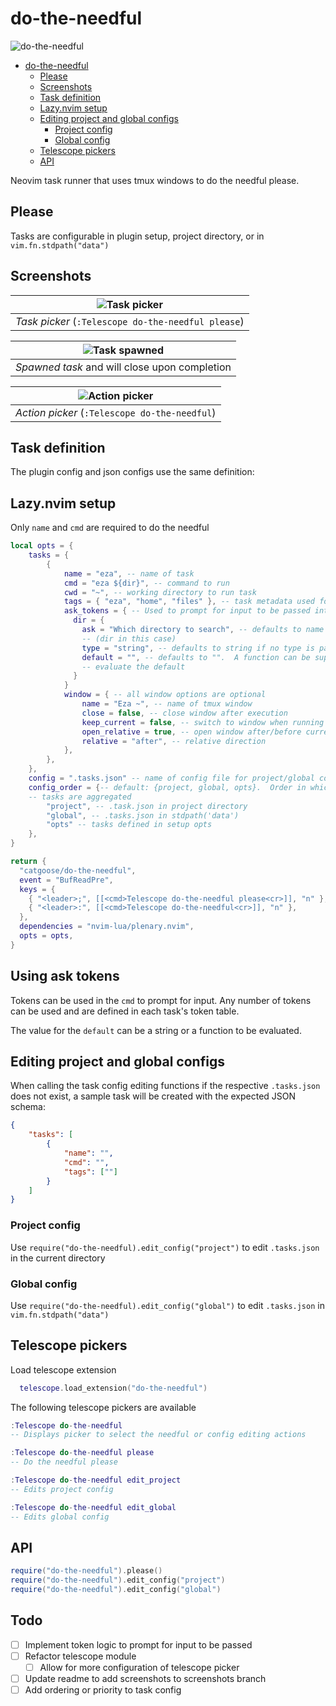 # do-the-needful

![do-the-needful](https://tinyurl.com/mrxj4483 "do-the-needful")

<!--toc:start-->

- [do-the-needful](#do-the-needful)
  - [Please](#please)
  - [Screenshots](#screenshots)
  - [Task definition](#task-definition)
  - [Lazy.nvim setup](#lazynvim-setup)
  - [Editing project and global configs](#editing-project-and-global-configs)
    - [Project config](#project-config)
    - [Global config](#global-config)
  - [Telescope pickers](#telescope-pickers)
  - [API](#api)
  <!--toc:end-->

Neovim task runner that uses tmux windows to do the needful please.

## Please

Tasks are configurable in plugin setup, project directory, or in
`vim.fn.stdpath("data")`

## Screenshots

| ![Task picker](https://tinyurl.com/bdeerawy "Task picker") |
| :--------------------------------------------------------: |
|     _Task picker_ (`:Telescope do-the-needful please`)     |

| ![Task spawned](https://tinyurl.com/3sftpu67 "Task spawned") |
| :----------------------------------------------------------: |
|        _Spawned task_ and will close upon completion         |

| ![Action picker](https://tinyurl.com/23uh9hv3 "Action picker") |
| :------------------------------------------------------------: |
|         _Action picker_ (`:Telescope do-the-needful`)          |

## Task definition

The plugin config and json configs use the same definition:

## Lazy.nvim setup

Only `name` and `cmd` are required to do the needful

```lua
local opts = {
    tasks = {
        {
            name = "eza", -- name of task
            cmd = "eza ${dir}", -- command to run
            cwd = "~", -- working directory to run task
            tags = { "eza", "home", "files" }, -- task metadata used for searching
            ask_tokens = { -- Used to prompt for input to be passed into task
              dir = {
                ask = "Which directory to search", -- defaults to name of token
                -- (dir in this case)
                type = "string", -- defaults to string if no type is passed in
                default = "", -- defaults to "".  A function can be supplied to
                -- evaluate the default
              }
            }
            window = { -- all window options are optional
                name = "Eza ~", -- name of tmux window
                close = false, -- close window after execution
                keep_current = false, -- switch to window when running task
                open_relative = true, -- open window after/before current window
                relative = "after", -- relative direction
            },
        },
    },
    config = ".tasks.json" -- name of config file for project/global config
    config_order = {-- default: {project, global, opts}.  Order in which
    -- tasks are aggregated
        "project", -- .task.json in project directory
        "global", -- .tasks.json in stdpath('data')
        "opts" -- tasks defined in setup opts
    },
}

return {
  "catgoose/do-the-needful",
  event = "BufReadPre",
  keys = {
    { "<leader>;", [[<cmd>Telescope do-the-needful please<cr>]], "n" },
    { "<leader>:", [[<cmd>Telescope do-the-needful<cr>]], "n" },
  },
  dependencies = "nvim-lua/plenary.nvim",
  opts = opts,
}
```

## Using ask tokens

Tokens can be used in the `cmd` to prompt for input. Any number of tokens can
be used and are defined in each task's token table.

The value for the `default` can be a string or a function to be evaluated.

## Editing project and global configs

When calling the task config editing functions if the respective
`.tasks.json` does not exist, a sample task will be created with the
expected JSON schema:

```JSON
{
    "tasks": [
        {
            "name": "",
            "cmd": "",
            "tags": [""]
        }
    ]
}
```

### Project config

Use `require("do-the-needful).edit_config("project")` to edit `.tasks.json`
in the current directory

### Global config

Use `require("do-the-needful).edit_config("global")` to edit `.tasks.json`
in `vim.fn.stdpath("data")`

## Telescope pickers

Load telescope extension

```lua
  telescope.load_extension("do-the-needful")

```

The following telescope pickers are available

```lua
:Telescope do-the-needful
-- Displays picker to select the needful or config editing actions
```

```lua
:Telescope do-the-needful please
-- Do the needful please
```

```lua
:Telescope do-the-needful edit_project
-- Edits project config
```

```lua
:Telescope do-the-needful edit_global
-- Edits global config
```

## API

```lua
require("do-the-needful").please()
require("do-the-needful").edit_config("project")
require("do-the-needful").edit_config("global")
```

## Todo

- [ ] Implement token logic to prompt for input to be passed
- [ ] Refactor telescope module
  - [ ] Allow for more configuration of telescope picker
- [ ] Update readme to add screenshots to screenshots branch
- [ ] Add ordering or priority to task config
